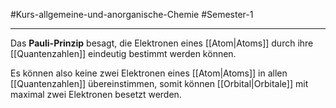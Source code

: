 #Kurs-allgemeine-und-anorganische-Chemie  #Semester-1

---

Das **Pauli-Prinzip** besagt, die Elektronen eines [[Atom|Atoms]] durch ihre [[Quantenzahlen]] eindeutig bestimmt werden können.

Es können also keine zwei Elektronen eines [[Atom|Atoms]] in allen [[Quantenzahlen]] übereinstimmen, somit können [[Orbital|Orbitale]] mit maximal zwei Elektronen besetzt werden.